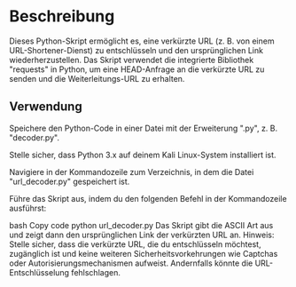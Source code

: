 # Beschreibung
Dieses Python-Skript ermöglicht es, eine verkürzte URL (z. B. von einem URL-Shortener-Dienst) zu entschlüsseln und den ursprünglichen Link wiederherzustellen. Das Skript verwendet die integrierte Bibliothek "requests" in Python, um eine HEAD-Anfrage an die verkürzte URL zu senden und die Weiterleitungs-URL zu erhalten.

## Verwendung
Speichere den Python-Code in einer Datei mit der Erweiterung ".py", z. B. "decoder.py".

Stelle sicher, dass Python 3.x auf deinem Kali Linux-System installiert ist.

Navigiere in der Kommandozeile zum Verzeichnis, in dem die Datei "url_decoder.py" gespeichert ist.

Führe das Skript aus, indem du den folgenden Befehl in der Kommandozeile ausführst:

bash
Copy code
python url_decoder.py
Das Skript gibt die ASCII Art aus und zeigt dann den ursprünglichen Link der verkürzten URL an.
Hinweis: Stelle sicher, dass die verkürzte URL, die du entschlüsseln möchtest, zugänglich ist und keine weiteren Sicherheitsvorkehrungen wie Captchas oder Autorisierungsmechanismen aufweist. Andernfalls könnte die URL-Entschlüsselung fehlschlagen.
